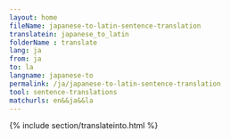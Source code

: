 ```yaml
---
layout: home
fileName: japanese-to-latin-sentence-translation
translatein: japanese_to_latin
folderName : translate
lang: ja
from: ja
to: la
langname: japanese-to
permalink: /ja/japanese-to-latin-sentence-translation
tool: sentence-translations
matchurls: en&&ja&&la
---
```

{% include section/translateinto.html %}
